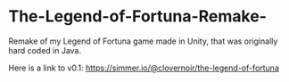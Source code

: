 # The-Legend-of-Fortuna-Remake-
Remake of my Legend of Fortuna game made in Unity, that was originally hard coded in Java.

Here is a link to v0.1: https://simmer.io/@clovernoir/the-legend-of-fortuna
